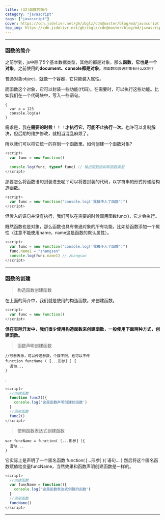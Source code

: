 ```yaml
---
title: (32)函数的简介
category: "javascript"
tags: ["javascript"]
cover: https://cdn.jsdelivr.net/gh/zbglz/cdn@master/blog/md/javascript.svg
top_img: https://cdn.jsdelivr.net/gh/zbglz/cdn@master/blog/md/javascript.svg
---
```


***

### 函数的简介

之前学到，js中除了5个基本数据类型，其他的都是对象，那么**函数**，**它也是一个对象**。之前使用的**document、console都是对象**。`那函数和普通对象有什么区别？`

普通对象object，就像一个容器，它只能装入属性。

而函数这个对象，它可以封装一些功能(代码)。在需要时，可以执行这些功能。比如我们在一个代码块中，写入一些语句。


    {
      var a = 123
      console.log(a)
    }


需求是，我在**需要的时候**！！！**才执行它**，**可能不止执行一次**。也许可以复制解决，但后期的维护修改，就相当混乱麻烦了。

所以我们可以将它统一的存到一个函数里。如何创建一个函数对象?


```js js
<script>
  var func = new Function()
  
  console.log(func, typeof func) // 输出函数结构和函数类型
</script>
```


那要怎么将函数语句封装进去呢？可以将要封装的代码，以字符串的形式传递给构造函数。


```js js
<script>
  var func = new Function("console.log('我被传入了函数')")
</script>
```


但传入的语句并没有执行，我们可以在需要的时候调用函数func()，它才会执行。

既然函数也是对象，那么函数也具有普通对象的所有功能，比如给函数添加一个属性（注意不能使用name，name这是函数的默认属性）。


```js js
<script>
  var func = new Function("console.log('我被传入了函数')")
  func.name1 = "zhangsan"
  console.log(func.name1) // zhangsan
</script>
```



***

### 函数的创建

> 构造函数创建函数

在上面的简介中，我们就是使用的构造函数，来创建函数。


```js js
<script>
  var func = new Function()
</script>
```


**但在实际开发中，我们很少使用构造函数来创建函数，一般使用下面两种方式，创建函数。**

> 函数声明创建函数


    //形参表示，可以传递参数，个数不限，也可以不传
    function funcName ( [...形参] ) { 
      语句...
    }


.


```js js
<script>
  //创建函数
  function func2(){
    console.log('这是函数声明创建的函数')
  }
  //调用函数
  func2()
</script>
```


> 使用函数表达式创建函数


    var funcName = function( [...形参] ){
      语句...
    }


它实际上是声明了一个匿名函数
function( [...形参] ){
语句...
}
然后将这个匿名函数赋值给变量funcName，当然效果和函数声明创建函数是一样的。


```js js
<script>
  //创建函数
  var funcName = function(){
    console.log('这是函数表达式创建的函数')
  }
  //调用函数
  funcName()
</script>
```


***

